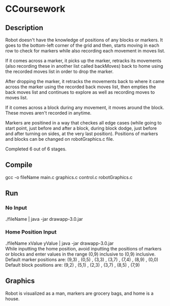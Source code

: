 # CCoursework
## Description
Robot doesn't have the knowledge of positions of any blocks or markers. It goes to the bottom-left corner of the grid and then, starts moving in each row to check for markers while also recording each movement in moves list.

If it comes across a marker, it picks up the marker, retracks its movements (also recording these in another list called backMoves) back to home using the recorded moves list in order to drop the marker.

After dropping the marker, it retracks the movements back to where it came across the marker using the recorded back moves list, then empties the back moves list and continues to explore as well as recording moves to moves list.    

If it comes across a block during any movement, it moves around the block. These moves aren't recorded in anytime.  

Markers are positined in a way that checkes all edge cases (while going to start point, just before and after a block, during block dodge, just before and after turning on sides, at the very last position). Positions of markers and blocks can be changed on robotGraphics.c file.

Completed 6 out of 6 stages. 
## Compile
gcc -o fileName main.c graphics.c control.c robotGraphics.c 
## Run
### No Input
./fileName | java -jar drawapp-3.0.jar
### Home Position Input
./fileName xValue yValue | java -jar drawapp-3.0.jar        
While inputting the home position, avoid inputting the positions of markers or blocks and enter values in the range (0,9) inclusive to (0,9) inclusive.  
Default marker positions are: (9,3) , (0,5) , (3,3) , (3,7) , (7,4) , (8,9) , (0,0)   
Default block positions are: (9,2) , (5,1) , (2,3) , (3,7) , (8,5) , (7,9)

## Graphics 
Robot is visualized as a man, markers are grocery bags, and home is a house.